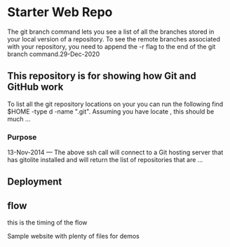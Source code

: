 # Starter Web Repo
The git branch command lets you see a list of all the branches stored in your local version of a repository. To see the remote branches associated with your repository, you need to append the -r flag to the end of the git branch command.29-Dec-2020

## This repository is for showing how Git and GitHub work
To list all the git repository locations on your you can run the following find $HOME -type d -name ".git". Assuming you have locate , this should be much ...

### Purpose
13-Nov-2014 — The above ssh call will connect to a Git hosting server that has gitolite installed and will return the list of repositories that are ...

## Deployment

## flow
this is the timing of the flow

Sample website with plenty of files for demos
